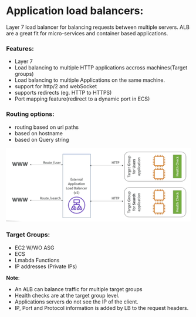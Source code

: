 # Application load balancers: 
Layer 7 load balancer for balancing requests between multiple servers. ALB are a great fit for micro-services and container based applications. 

### Features:
- Layer 7 
- Load balancing to multiple HTTP applications accross machines(Target groups)
- Load balancing to multiple Applications on the same machine. 
- support for http/2 and webSocket 
- supports redirects (eg. HTTP to HTTPS)
- Port mapping feature(redirect to a dynamic port in ECS)

### **Routing options**:
- routing based on url paths
- based on hostname 
- based on Query string

![alt text](./assets/ALB.png)


### Target Groups: 
- EC2 W/WO ASG
- ECS
- Lmabda Functions
- IP addresses (Private IPs)

**Note**: 
- An ALB can balance traffic for multiple target groups 
- Health checks are at the target group level. 
- Applications servers do not see the IP of the client. 
- IP, Port and Protocol information is added by LB to the request headers. 
